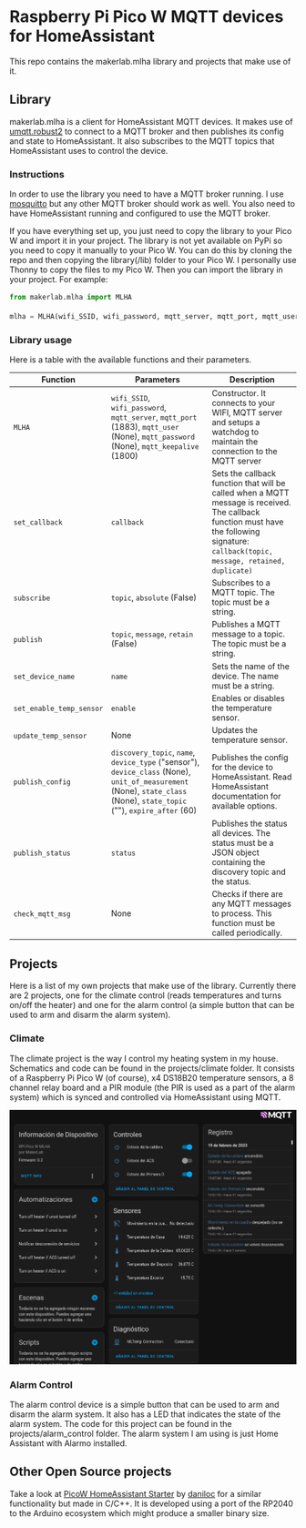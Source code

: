 # Raspberry Pi Pico W MQTT devices for HomeAssistant

This repo contains the makerlab.mlha library and projects that make use of it.

## Library
makerlab.mlha is a client for HomeAssistant MQTT devices. It makes use of [umqtt.robust2](https://github.com/fizista/micropython-umqtt.robust2) to connect to a MQTT broker and then publishes its config and state to HomeAssistant. It also subscribes to the MQTT topics that HomeAssistant uses to control the device.

### Instructions
In order to use the library you need to have a MQTT broker running. I use [mosquitto](https://mosquitto.org/) but any other MQTT broker should work as well. You also need to have HomeAssistant running and configured to use the MQTT broker.

If you have everything set up, you just need to copy the library to your Pico W and import it in your project. The library is not yet available on PyPi so you need to copy it manually to your Pico W. You can do this by cloning the repo and then copying the library(/lib) folder to your Pico W. I personally use Thonny to copy the files to my Pico W.
Then you can import the library in your project. For example:
```python
from makerlab.mlha import MLHA 

mlha = MLHA(wifi_SSID, wifi_password, mqtt_server, mqtt_port, mqtt_user, mqtt_password)
```

### Library usage
Here is a table with the available functions and their parameters.

| Function | Parameters | Description |
|----------|------------|-------------|
| `MLHA` | `wifi_SSID`, `wifi_password`, `mqtt_server`, `mqtt_port` (1883), `mqtt_user` (None), `mqtt_password` (None), `mqtt_keepalive` (1800) | Constructor. It connects to your WIFI, MQTT server and setups a watchdog to maintain the connection to the MQTT server |
| `set_callback` | `callback` | Sets the callback function that will be called when a MQTT message is received. The callback function must have the following signature: `callback(topic, message, retained, duplicate)` |
| `subscribe` | `topic`, `absolute` (False) | Subscribes to a MQTT topic. The topic must be a string. |
| `publish` | `topic`, `message`, `retain` (False) | Publishes a MQTT message to a topic. The topic must be a string. |
| `set_device_name` | `name` | Sets the name of the device. The name must be a string. |
| `set_enable_temp_sensor` | `enable` | Enables or disables the temperature sensor. |
| `update_temp_sensor` | None | Updates the temperature sensor. |
| `publish_config` | `discovery_topic`, `name`, `device_type` ("sensor"), `device_class` (None), `unit_of_measurement` (None), `state_class` (None), `state_topic` (""), `expire_after` (60) | Publishes the config for the device to HomeAssistant. Read HomeAssistant documentation for available options. |
| `publish_status` | `status` | Publishes the status all devices. The status must be a JSON object containing the discovery topic and the status. |
| `check_mqtt_msg` | None | Checks if there are any MQTT messages to process. This function must be called periodically. |

## Projects

Here is a list of my own projects that make use of the library.
Currently there are 2 projects, one for the climate control (reads temperatures and turns on/off the heater) and one for the alarm control (a simple button that can be used to arm and disarm the alarm system).

### Climate

The climate project is the way I control my heating system in my house. Schematics and code can be found in the projects/climate folder.
It consists of a Raspberry Pi Pico W (of course), x4 DS18B20 temperature sensors, a 8 channel relay board and a PIR module (the PIR is used as a part of the alarm system) which is synced and controlled via HomeAssistant using MQTT.

![Climate device in HomeAssistant](/projects/climate/screenshots/mqtt_ha.png)

### Alarm Control

The alarm control device is a simple button that can be used to arm and disarm the alarm system. It also has a LED that indicates the state of the alarm system. The code for this project can be found in the projects/alarm_control folder.
The alarm system I am using is just Home Assistant with Alarmo installed.

## Other Open Source projects

Take a look at [PicoW HomeAssistant Starter](https://github.com/daniloc/PicoW_HomeAssistant_Starter) by [daniloc](https://github.com/daniloc) for a similar functionality but made in C/C++. It is developed using a port of the RP2040 to the Arduino ecosystem which might produce a smaller binary size.
